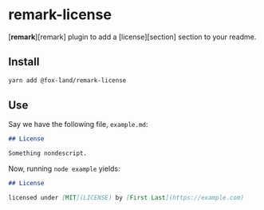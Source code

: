 # remark-license

[**remark**][remark] plugin to add a [license][section] section to your readme.

## Install

```sh
yarn add @fox-land/remark-license
```

## Use

Say we have the following file, `example.md`:

```markdown
## License

Something nondescript.
```

Now, running `node example` yields:

```markdown
## License

licensed under [MIT](LICENSE) by [First Last](https://example.com)
```
